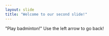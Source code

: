 ```yaml
---
layout: slide
title: "Welcome to our second slide!"
---
```

"Play badminton!"
Use the left arrow to go back!
